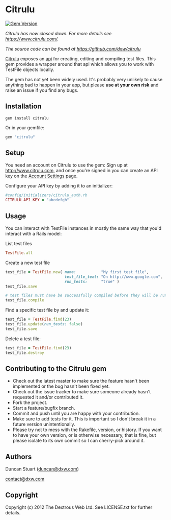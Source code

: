 Citrulu
=======
[![Gem Version](https://badge.fury.io/rb/citrulu.png)](http://badge.fury.io/rb/citrulu)

_Citrulu has now closed down. For more details see <https://www.citrulu.com/>._

_The source code can be found at <https://github.com/dxw/citrulu>_


[Citrulu](https://www.citrulu.com/) exposes an [api](https://www.citrulu.com/api) for creating, editing and compiling test files. This gem provides a wrapper around that api which allows you to work with TestFile objects locally.

The gem has not yet been widely used. It's probably very unlikely to cause anything bad to happen in your app, but please **use at your own risk** and raise an issue if you find any bugs.

Installation
-------------

    gem install citrulu
    
Or in your gemfile:

```ruby
gem "citrulu"
```    

Setup
-----

You need an account on Citrulu to use the gem: Sign up at <http://www.citrulu.com>, and once you're signed in you can create an API key on the [Account Settings](https://app.citrulu.com/settings) page.
 
Configure your API key by adding it to an initializer: 

```ruby
#config/initializers/citrulu_auth.rb
CITRULU_API_KEY = "abcdefgh"
```

Usage
-----

You can interact with TestFile instances in mostly the same way that you'd interact with a Rails model:

List test files

```ruby
TestFile.all
```
    
Create a new test file

```ruby    
test_file = TestFile.new( name:           "My first test file",
                          test_file_text: "On http://www.google.com",
                          run_tests:      "true" )
test_file.save

# test files must have be successfully compiled before they will be run:
test_file.compile
```
    
Find a specific test file by and update it:

```ruby 
test_file = TestFile.find(23)
test_file.update(run_tests: false)
test_file.save
```    

Delete a test file:

```ruby 
test_file = TestFile.find(23)
test_file.destroy
```

Contributing to the Citrulu gem 
-------------------------------
* Check out the latest master to make sure the feature hasn't been implemented or the bug hasn't been fixed yet.
* Check out the issue tracker to make sure someone already hasn't requested it and/or contributed it.
* Fork the project.
* Start a feature/bugfix branch.
* Commit and push until you are happy with your contribution.
* Make sure to add tests for it. This is important so I don't break it in a future version unintentionally.
* Please try not to mess with the Rakefile, version, or history. If you want to have your own version, or is otherwise necessary, that is fine, but please isolate to its own commit so I can cherry-pick around it.

Authors
-------
Duncan Stuart (duncan@dxw.com)

contact@dxw.com

Copyright
---------
Copyright (c) 2012 The Dextrous Web Ltd. See LICENSE.txt for further details.

